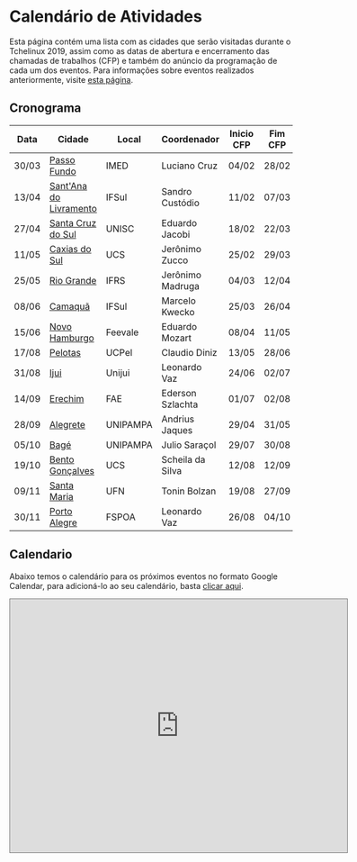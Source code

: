 Calendário de Atividades
========================

Esta página contém uma lista com as cidades que serão visitadas durante o Tchelinux 2019, assim como as datas de abertura e encerramento das chamadas de trabalhos (CFP) e também do anúncio da programação de cada um dos eventos. Para informações sobre eventos realizados anteriormente, visite [esta página](historico_eventos.md).

## Cronograma

| Data  | Cidade                                                     | Local    | Coordenador      | Inicio CFP | Fim CFP  | Programação  |
|-------|------------------------------------------------------------|----------|------------------|------------|----------|--------------|
| 30/03 | [Passo Fundo](https://passofundo.tchelinux.org)            | IMED     | Luciano Cruz     | 04/02      | 28/02    | 01/03        |
| 13/04 | [Sant'Ana do Livramento](https://livramento.tchelinux.org) | IFSul    | Sandro Custódio  | 11/02      | 07/03    | 11/03        |
| 27/04 | [Santa Cruz do Sul](https://santacruz.tchelinux.org)       | UNISC    | Eduardo Jacobi   | 18/02      | 22/03    | 25/03        | 
| 11/05 | [Caxias do Sul](https://caxias.tchelinux.org)              | UCS      | Jerônimo Zucco   | 25/02      | 29/03    | 02/04        |
| 25/05 | [Rio Grande](https://riogrande.tchelinux.org)              | IFRS     | Jerônimo Madruga | 04/03      | 12/04    | 15/04        | 
| 08/06 | [Camaquã](https://camaqua.tchelinux.org)                   | IFSul    | Marcelo Kwecko   | 25/03      | 26/04    | 29/04        |
| 15/06 | [Novo Hamburgo](https://nh.tchelinux.org)                     | Feevale  | Eduardo Mozart   | 08/04      | 11/05    | 13/05        |  
| 17/08 | [Pelotas](https://tchelinux.org)                           | UCPel    | Claudio Diniz    | 13/05      | 28/06    | 01/07        | 
| 31/08 | [Ijui](https://tchelinux.org)                              | Unijui   | Leonardo Vaz     | 24/06      | 02/07    | 29/07        | 
| 14/09 | [Erechim](https://tchelinux.org)                           | FAE      | Ederson Szlachta | 01/07      | 02/08    | 05/08        |
| 28/09 | [Alegrete](https://tchelinux.org)                          | UNIPAMPA | Andrius Jaques   | 29/04      | 31/05    | 03/06        |
| 05/10 | [Bagé](https://tchelinux.org)                              | UNIPAMPA | Julio Saraçol    | 29/07      | 30/08    | 02/09        |
| 19/10 | [Bento Gonçalves](https://tchelinux.org)                   | UCS      | Scheila da Silva | 12/08      | 12/09    | 16/09        |
| 09/11 | [Santa Maria](https://tchelinux.org)                       | UFN      | Tonin Bolzan     | 19/08      | 27/09    | 30/09        |
| 30/11 | [Porto Alegre](https://tchelinux.org)                      | FSPOA    | Leonardo Vaz     | 26/08      | 04/10    | 07/10        |


## Calendario

Abaixo temos o calendário para os próximos eventos no formato Google Calendar, para adicioná-lo ao seu calendário, basta [clicar aqui](https://calendar.google.com/calendar?cid=b2xxZG5uZTVmYWhrMTF0amMyZzNkaXBydTRAZ3JvdXAuY2FsZW5kYXIuZ29vZ2xlLmNvbQ).

<div class="calendar-responsive">
  <iframe src="https://calendar.google.com/calendar/embed?title=Calend%C3%A1rio%20de%20eventos%20do%20Tchelinux&amp;height=450&amp;wkst=1&amp;bgcolor=%23FFFFFF&amp;src=olqdnne5fahk11tjc2g3dipru4%40group.calendar.google.com&amp;color=%23125A12&amp;ctz=America%2FSao_Paulo" style="border:solid 1px #777" width="600" height="450" frameborder="0" scrolling="no"></iframe>
</div>
